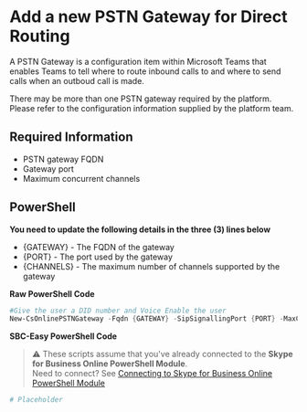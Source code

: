 # Add a new PSTN Gateway for Direct Routing
A PSTN Gateway is a configuration item within Microsoft Teams that enables Teams to tell where to route inbound calls to and where to send calls when an outboud call is made.

There may be more than one PSTN gateway required by the platform. Please refer to the configuration information supplied by the platform team.

## Required Information
- PSTN gateway FQDN
- Gateway port
- Maximum concurrent channels

## PowerShell
**You need to update the following details in the three (3) lines below**
- {GATEWAY} - The FQDN of the gateway
- {PORT} - The port used by the gateway
- {CHANNELS} - The maximum number of channels supported by the gateway

<i class="fas fa-terminal"></i> **Raw PowerShell Code**

````PowerShell
#Give the user a DID number and Voice Enable the user 
New-CsOnlinePSTNGateway -Fqdn {GATEWAY} -SipSignallingPort {PORT} -MaxConcurrentSessions {CHANNELS} -ForwardCallHistory $true -Enabled $true 
````

<i class="fas fa-keyboard"></i> **SBC-Easy PowerShell Code**
> ⚠ These scripts assume that you've already connected to the **Skype for Business Online PowerShell Module**.\
Need to connect? See [Connecting to Skype for Business Online PowerShell Module](connecting-to-sfbo-ps-module.md)

````powershell
# Placeholder
````
